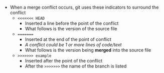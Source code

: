 
* When a merge conflict occurs, git uses these indicators to surround the conflict
    * `<<<<<<< HEAD` 
        * Inserted a line before the point of the conflict
        * What follows is the version of the source file
    * `=======`
        * Inserted at the end of the point of conflict 
        * *A conflict could be 1 or more lines of code/text*
        * What follows is the version being **merged** into the source file
    * `>>>>>>> example `
        * Inserted after the point of the conflict
        * After the `>>>>>>>` the name of the branch is listed 

